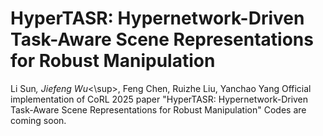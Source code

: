 # HyperTASR: Hypernetwork-Driven Task-Aware Scene Representations for Robust Manipulation 
Li Sun<sup>*</sup>, Jiefeng Wu<sup>*<\sup>, Feng Chen, Ruizhe Liu, Yanchao Yang
Official implementation of CoRL 2025 paper "HyperTASR: Hypernetwork-Driven Task-Aware Scene Representations for Robust Manipulation"
Codes are coming soon.

